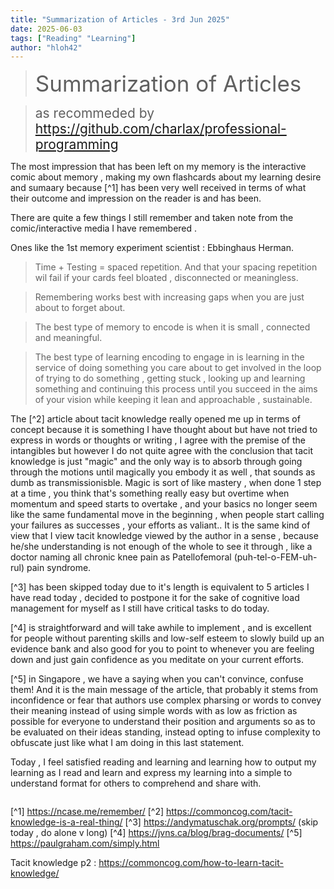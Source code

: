 ```yaml
---
title: "Summarization of Articles - 3rd Jun 2025"
date: 2025-06-03
tags: ["Reading" "Learning"]
author: "hloh42"
---
```



><span style="font-size:2.5em;">Summarization of Articles</span>

><span style="font-size:1.5em;">as recommeded by https://github.com/charlax/professional-programming</span>

The most impression that has been left on my memory is the interactive comic about memory , making my own flashcards about my learning desire and sumaary because  [^1] has been very well received in terms of what their outcome and impression on the reader is and has been. 

There are quite a few things I still remember and taken note from the comic/interactive media I have remembered . 

Ones like the 1st memory experiment scientist : Ebbinghaus Herman.

>Time + Testing = spaced repetition. And that your spacing repetition wil fail if your cards feel bloated , disconnected or meaningless.

>Remembering works best with increasing gaps when you are just about to forget about.

>The best type of memory to encode is when it is small , connected and meaningful.

>The best type of learning encoding to engage in is learning in the service of doing something you care about to get involved in the loop of trying to do something , getting stuck , looking up and learning something and continuing this process until you succeed in the aims of your vision while keeping it lean and approachable , sustainable.

The [^2] article about tacit knowledge really opened me up in terms of concept because it is something I have thought about but have not tried to express in words or thoughts or writing , I agree with the premise of the intangibles but however I do not quite agree with the conclusion that tacit knowledge is just "magic" and the only way is to absorb through going through the motions until magically you embody it as well , that sounds as dumb as transmissionisble.  Magic is sort of like mastery , when done 1 step at a time , you think that's something really easy but overtime when momentum and speed starts to overtake , and your basics no longer seem like the same fundamental move in the beginning , when people start calling your failures as successes , your efforts as valiant.. It is the same kind of view that I view tacit knowledge viewed by the author in a sense , because he/she understanding is not enough of the whole to see it through , like a doctor naming all chronic knee pain as Patellofemoral (puh-tel-o-FEM-uh-rul) pain syndrome.

[^3] has been skipped today due to it's length is equivalent to 5 articles I have read today , decided to postpone it for the sake of cognitive load management for myself as I still have critical tasks to do today. 

[^4]  is straightforward and will take awhile to implement ,  and is excellent for people without parenting skills and low-self esteem to slowly build up an evidence bank and also good for you to point to whenever you are feeling down and just gain confidence as you meditate on your current efforts.

[^5] in Singapore , we have a saying when you can't convince, confuse them! And it is the main message of the article, that probably it stems from inconfidence or fear that authors use complex pharsing or words to convey their meaning instead of using simple words with as low as friction as possible for everyone to understand their position and arguments so as to be evaluated on their ideas standing, instead opting to infuse complexity to obfuscate just like what I am doing in this last statement.

Today , I feel satisfied reading and learning and learning how to output my learning as I read and learn and express my learning into a simple to understand format for others to comprehend and share with.
>> 

```c 

```

[^1] https://ncase.me/remember/
[^2] https://commoncog.com/tacit-knowledge-is-a-real-thing/
[^3] https://andymatuschak.org/prompts/ (skip today , do alone v long)
[^4] https://jvns.ca/blog/brag-documents/
[^5] https://paulgraham.com/simply.html







Tacit knowledge p2 : https://commoncog.com/how-to-learn-tacit-knowledge/

